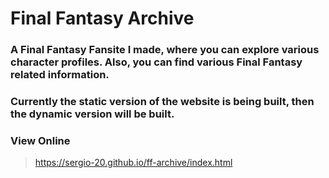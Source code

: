  # Final Fantasy Archive

 ### A Final Fantasy Fansite I made, where you can explore various character profiles. Also, you can find various Final Fantasy related information.

 ### Currently the static version of the website is being built, then the dynamic version will be built.

 ### View Online

 > https://sergio-20.github.io/ff-archive/index.html
